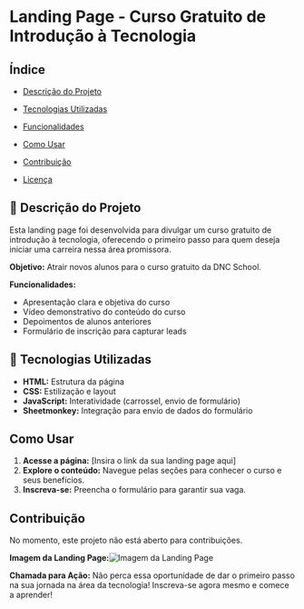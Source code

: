 # Landing Page - Curso Gratuito de Introdução à Tecnologia

## Índice
* [Descrição do Projeto](#descrição-do-projeto)
* [Tecnologias Utilizadas](#tecnologias-utilizadas)
* [Funcionalidades](#funcionalidades)   

* [Como Usar](#como-usar)
* [Contribuição](#contribuição)
* [Licença](#licença)

## :rocket: Descrição do Projeto
Esta landing page foi desenvolvida para divulgar um curso gratuito de introdução à tecnologia, oferecendo o primeiro passo para quem deseja iniciar uma carreira nessa área promissora.

**Objetivo:** Atrair novos alunos para o curso gratuito da DNC School.

**Funcionalidades:**

* Apresentação clara e objetiva do curso
* Vídeo demonstrativo do conteúdo do curso
* Depoimentos de alunos anteriores
* Formulário de inscrição para capturar leads

## :wrench: Tecnologias Utilizadas
* **HTML:** Estrutura da página
* **CSS:** Estilização e layout
* **JavaScript:** Interatividade (carrossel, envio de formulário)
* **Sheetmonkey:** Integração para envio de dados do formulário

##  Como Usar
1. **Acesse a página:** [Insira o link da sua landing page aqui]
2. **Explore o conteúdo:** Navegue pelas seções para conhecer o curso e seus benefícios.
3. **Inscreva-se:** Preencha o formulário para garantir sua vaga.

##  Contribuição
No momento, este projeto não está aberto para contribuições.

**Imagem da Landing Page:**![Imagem da Landing Page](https://github.com/DanniNascimento/landipage/blob/main/Landing%20Page.jpg/raw)

**Chamada para Ação:**
Não perca essa oportunidade de dar o primeiro passo na sua jornada na área da tecnologia! Inscreva-se agora mesmo e comece a aprender!
